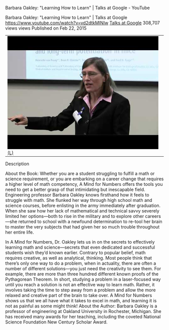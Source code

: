 Barbara Oakley: "Learning How to Learn" | Talks at Google - YouTube

Barbara Oakley: "Learning How to Learn" | Talks at Google
https://www.youtube.com/watch?v=vd2dtkMINIw
[Talks at Google](https://www.youtube.com/channel/UCbmNph6atAoGfqLoCL_duAg)
308,707 views views
Published on Feb 22, 2015

|     |
| --- |
| ![hqdefault.jpg](../_resources/f3186db7a57c2d77447254418c948895.jpg)[(L)](https://www.youtube.com/watch?v=vd2dtkMINIw) |

Description

About the Book: Whether you are a student struggling to fulfill a math or science requirement, or you are embarking on a career change that requires a higher level of math competency, A Mind for Numbers offers the tools you need to get a better grasp of that intimidating but inescapable field. Engineering professor Barbara Oakley knows firsthand how it feels to struggle with math. She flunked her way through high school math and science courses, before enlisting in the army immediately after graduation. When she saw how her lack of mathematical and technical savvy severely limited her options—both to rise in the military and to explore other careers—she returned to school with a newfound determination to re-tool her brain to master the very subjects that had given her so much trouble throughout her entire life.

In A Mind for Numbers, Dr. Oakley lets us in on the secrets to effectively learning math and science—secrets that even dedicated and successful students wish they’d known earlier. Contrary to popular belief, math requires creative, as well as analytical, thinking. Most people think that there’s only one way to do a problem, when in actuality, there are often a number of different solutions—you just need the creativity to see them. For example, there are more than three hundred different known proofs of the Pythagorean Theorem. In short, studying a problem in a laser-focused way until you reach a solution is not an effective way to learn math. Rather, it involves taking the time to step away from a problem and allow the more relaxed and creative part of the brain to take over. A Mind for Numbers shows us that we all have what it takes to excel in math, and learning it is not as painful as some might think! About the Author: Barbara Oakley is a professor of engineering at Oakland University in Rochester, Michigan. She has received many awards for her teaching, including the coveted National Science Foundation New Century Scholar Award.